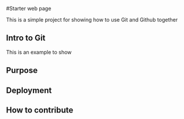 #Starter web page

This is a simple project for showing how to use Git and Github together

## Intro to Git

This is an example to show

## Purpose


## Deployment

## How to contribute
